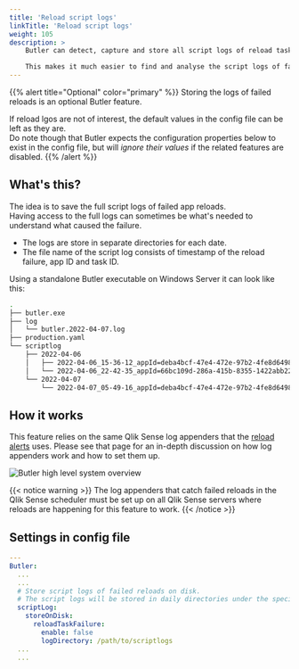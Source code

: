 ```yaml
---
title: 'Reload script logs'
linkTitle: 'Reload script logs'
weight: 105
description: >
    Butler can detect, capture and store all script logs of reload tasks that failed.  

    This makes it much easier to find and analyse the script logs of faile reloads.
---
```


{{% alert title="Optional" color="primary" %}}
Storing the logs of failed reloads is an optional Butler feature.

If reload lgos are not of interest, the default values in the config file can be left as they are.  
Do note though that Butler expects the configuration properties below to exist in the config file, but will _ignore their values_ if the related features are disabled.
{{% /alert %}}

## What's this?

The idea is to save the full script logs of failed app reloads.  
Having access to the full logs can sometimes be what's needed to understand what caused the failure.

* The logs are store in separate directories for each date.
* The file name of the script log consists of timestamp of the reload failure, app ID and task ID.

Using a standalone Butler executable on Windows Server it can look like this:

```bash
.
├── butler.exe
├── log
│   └── butler.2022-04-07.log
├── production.yaml
└── scriptlog
    ├── 2022-04-06
    │   ├── 2022-04-06_15-36-12_appId=deba4bcf-47e4-472e-97b2-4fe8d6498e11_taskId=0d815a99-1ca3-4131-a398-6878bd735fd8.log
    │   └── 2022-04-06_22-42-35_appId=66bc109d-286a-415b-8355-1422abb22133_taskId=e959f40a-67be-4a5b-ae83-a292f96ba078.log
    └── 2022-04-07
        └── 2022-04-07_05-49-16_appId=deba4bcf-47e4-472e-97b2-4fe8d6498e11_taskId=0d815a99-1ca3-4131-a398-6878bd735fd8.log
```

## How it works

This feature relies on the same Qlik Sense log appenders that the [reload alerts](/docs/getting-started/setup/reload-alerts/) uses. Please see that page for an in-depth discussion on how log appenders work and how to set them up.

![Butler high level system overview](/img/butler-failed-reload-log-1.png 'Butler high level system overview')

{{< notice warning >}}
The log appenders that catch failed reloads in the Qlik Sense scheduler must be set up on all Qlik Sense servers where reloads are happening for this feature to work.
{{< /notice >}}

## Settings in config file

```yaml
---
Butler:
  ...
  ...
  # Store script logs of failed reloads on disk.
  # The script logs will be stored in daily directories under the specified main directory below
  scriptLog:
    storeOnDisk:
      reloadTaskFailure:
        enable: false
        logDirectory: /path/to/scriptlogs
  ...
  ...
```
